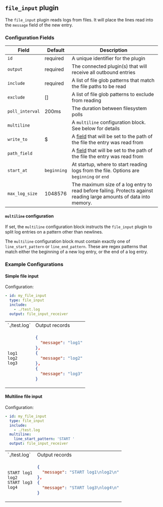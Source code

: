 ## `file_input` plugin

The `file_input` plugin reads logs from files. It will place the lines read into the `message` field of the new entry.

### Configuration Fields

| Field           | Default     | Description                                                                                                         |
| ---             | ---         | ---                                                                                                                 |
| `id`            | required    | A unique identifier for the plugin                                                                                  |
| `output`        | required    | The connected plugin(s) that will receive all outbound entries                                                      |
| `include`       | required    | A list of file glob patterns that match the file paths to be read                                                   |
| `exclude`       | []          | A list of file glob patterns to exclude from reading                                                                |
| `poll_interval` | 200ms       | The duration between filesystem polls                                                                               |
| `multiline`     |             | A `multiline` configuration block. See below for details                                                            |
| `write_to`      | $           | A [field](/docs/types/field.md) that will be set to the path of the file the entry was read from                    |
| `path_field`    |             | A [field](/docs/types/field.md) that will be set to the path of the file the entry was read from                    |
| `start_at`      | `beginning` | At startup, where to start reading logs from the file. Options are `beginning` or `end`                             |
| `max_log_size`  | 1048576     | The maximum size of a log entry to read before failing. Protects against reading large amounts of data into memory. |

#### `multiline` configuration

If set, the `multiline` configuration block instructs the `file_input` plugin to split log entries on a pattern other than newlines.

The `multiline` configuration block must contain exactly one of `line_start_pattern` or `line_end_pattern`. These are regex patterns that
match either the beginning of a new log entry, or the end of a log entry.

### Example Configurations

#### Simple file input

Configuration:
```yaml
- id: my_file_input
  type: file_input
  include:
    - ./test.log
  output: file_input_receiver
```

<table>
<tr><td> `./test.log` </td> <td> Output records </td></tr>
<tr>
<td>

```
log1
log2
log3
```

</td>
<td>

```json
{
  "message": "log1"
},
{
  "message": "log2"
},
{
  "message": "log3"
}
```

</td>
</tr>
</table>

#### Multiline file input

Configuration:
```yaml
- id: my_file_input
  type: file_input
  include:
    - ./test.log
  multiline:
    line_start_pattern: 'START '
  output: file_input_receiver
```

<table>
<tr><td> `./test.log` </td> <td> Output records </td></tr>
<tr>
<td>

```
START log1
log2
START log3
log4
```

</td>
<td>

```json
{
  "message": "START log1\nlog2\n"
},
{
  "message": "START log3\nlog4\n"
}
```

</td>
</tr>
</table>

